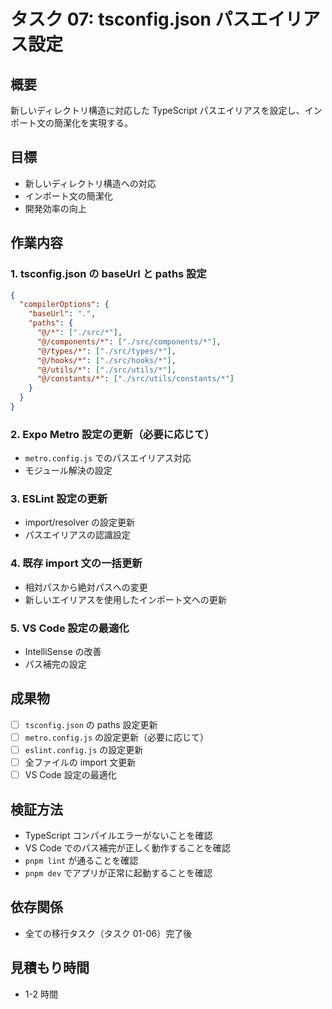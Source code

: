 # タスク 07: tsconfig.json パスエイリアス設定

## 概要

新しいディレクトリ構造に対応した TypeScript パスエイリアスを設定し、インポート文の簡潔化を実現する。

## 目標

- 新しいディレクトリ構造への対応
- インポート文の簡潔化
- 開発効率の向上

## 作業内容

### 1. tsconfig.json の baseUrl と paths 設定

```json
{
  "compilerOptions": {
    "baseUrl": ".",
    "paths": {
      "@/*": ["./src/*"],
      "@/components/*": ["./src/components/*"],
      "@/types/*": ["./src/types/*"],
      "@/hooks/*": ["./src/hooks/*"],
      "@/utils/*": ["./src/utils/*"],
      "@/constants/*": ["./src/utils/constants/*"]
    }
  }
}
```

### 2. Expo Metro 設定の更新（必要に応じて）

- `metro.config.js` でのパスエイリアス対応
- モジュール解決の設定

### 3. ESLint 設定の更新

- import/resolver の設定更新
- パスエイリアスの認識設定

### 4. 既存 import 文の一括更新

- 相対パスから絶対パスへの変更
- 新しいエイリアスを使用したインポート文への更新

### 5. VS Code 設定の最適化

- IntelliSense の改善
- パス補完の設定

## 成果物

- [ ] `tsconfig.json` の paths 設定更新
- [ ] `metro.config.js` の設定更新（必要に応じて）
- [ ] `eslint.config.js` の設定更新
- [ ] 全ファイルの import 文更新
- [ ] VS Code 設定の最適化

## 検証方法

- TypeScript コンパイルエラーがないことを確認
- VS Code でのパス補完が正しく動作することを確認
- `pnpm lint` が通ることを確認
- `pnpm dev` でアプリが正常に起動することを確認

## 依存関係

- 全ての移行タスク（タスク 01-06）完了後

## 見積もり時間

- 1-2 時間

